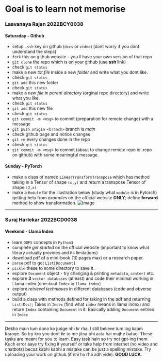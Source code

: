 # Goal is to learn not memorise 
### Laavanaya Rajan 2022BCY0038
#### Saturaday - Github 
- setup `.ssh` key on github (`docs` or `video`) (dont worry if you dont understand the steps)
- `fork` this on github website - you ll have your own version of that repo
- `git clone` the repo which is on your github (use __ssh__ link) 
- check `git status`
- make a new *txt file* inside a new *folder* and write what you dont like.
- check `git status`
- `git add` this new folder  
- check `git status`
- make a *new file* in *parent directory* (orginal repo directory) and write what you like.
- check `git status`
- `git add` this new file
- check `git status`
- `git commit -m <msg>` to commit (preparation for remote change) with a message  
- `git push origin <branch>` branch is *main*
- check github page and notice changes
- `git rm` every changes done in the repo
- check `git status`
- `git commit -m <msg>` to commit (about to change remote repo ie. repo on github) with some meaningful message.
#### Sunday - PyTorch 
- make a class of named `LinearTransformTranspose` which has method taking in a Tensor of shape `(x,y)` and return a transpose Tensor of shape `(2,x)`  
- make a `Module` for the illustration below (study what `module` is in Pytorch) getting help from *examples* on the official website **ONLY**; define **forward** method to show transformation.
![image](https://www.mdpi.com/water/water-10-00998/article_deploy/html/images/water-10-00998-g001.png)
---
### Suraj Harlekar 2022BCD0038
#### Weekend - Llama Index
- learn `OOPS` concepts in `Python3`
- complete *get started* on the official website (important to know what library actually provides and its limitations)
- download pdf of a mini-book (10 pages max) or a research paper.
- `parse` pdf to get `List[Document]`
- `pickle` these to some directory to save it.
- explore `Document` object - try changing & printing `metadata`, `content` etc.
- explore **3** `vector databases` (atleast) and code their minimal working in Llama index (checkout `Index` in `llama index`)
- explore *retrieval techniques* in different databases (code and obverse output)
- build a class with methods defined for taking in the pdf and returning `List[Doc]`; Takes in `Index` (find what `index` means in llama index) and return `Index` containing `Document` in it. Basically adding `Document` entries in `Index`

---
Dekho main tum dono ko judge nhi kr rha. I still believe tum log kaam karoge. So try kro you dont lie to me jitna bhi aata hai mujhe batao. These tasks are meant for you to learn. Easy task hain so try not gpt-ing them. Kuch error aaye try fixing it yourself or take help from internet (no video and chatbots) becoz kabhi kabhi a mistake can be just a spelling mistake. Try uploading your work on github.(if nhi ho rha adh vide). **GOOD LUCK**.
